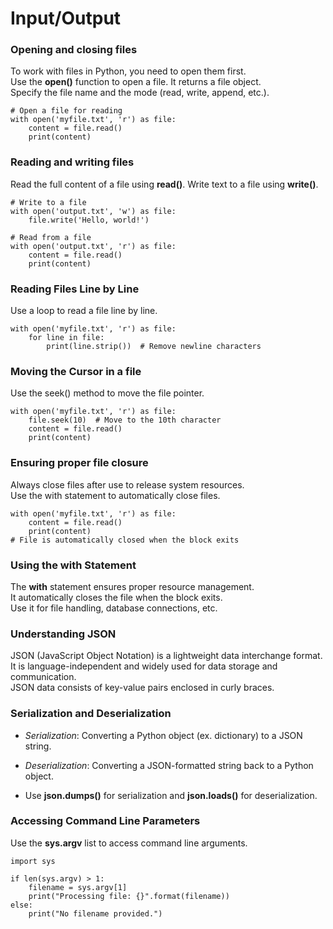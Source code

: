 # Input/Output

### Opening and closing files

To work with files in Python, you need to open them first.\
Use the **open()** function to open a file. It returns a file object.\
Specify the file name and the mode (read, write, append, etc.).
```
# Open a file for reading
with open('myfile.txt', 'r') as file:
    content = file.read()
    print(content)
```

### Reading and writing files

Read the full content of a file using **read()**.
Write text to a file using **write()**.
```
# Write to a file
with open('output.txt', 'w') as file:
    file.write('Hello, world!')

# Read from a file
with open('output.txt', 'r') as file:
    content = file.read()
    print(content)
```

### Reading Files Line by Line

Use a loop to read a file line by line.
```
with open('myfile.txt', 'r') as file:
    for line in file:
        print(line.strip())  # Remove newline characters
```

### Moving the Cursor in a file

Use the seek() method to move the file pointer.
```
with open('myfile.txt', 'r') as file:
    file.seek(10)  # Move to the 10th character
    content = file.read()
    print(content)
```

### Ensuring proper file closure

Always close files after use to release system resources.\
Use the with statement to automatically close files.
```
with open('myfile.txt', 'r') as file:
    content = file.read()
    print(content)
# File is automatically closed when the block exits
```

### Using the with Statement

The **with** statement ensures proper resource management.\
It automatically closes the file when the block exits.\
Use it for file handling, database connections, etc.

### Understanding JSON

JSON (JavaScript Object Notation) is a lightweight data interchange format.\
It is language-independent and widely used for data storage and communication.\
JSON data consists of key-value pairs enclosed in curly braces.

### Serialization and Deserialization

- *Serialization*: Converting a Python object (ex. dictionary) to a JSON string.

- *Deserialization*: Converting a JSON-formatted string back to a Python object.

- Use **json.dumps()** for serialization and **json.loads()** for deserialization.

### Accessing Command Line Parameters

Use the **sys.argv** list to access command line arguments.
```
import sys

if len(sys.argv) > 1:
    filename = sys.argv[1]
    print("Processing file: {}".format(filename))
else:
    print("No filename provided.")
```
